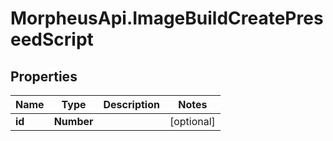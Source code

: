 # MorpheusApi.ImageBuildCreatePreseedScript

## Properties

Name | Type | Description | Notes
------------ | ------------- | ------------- | -------------
**id** | **Number** |  | [optional] 


